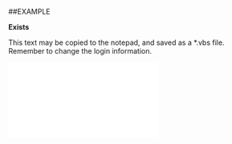 

##EXAMPLE

**Exists**

This text may be copied to the notepad, and saved as a *.vbs file. Remember to change the login information.

![](../../Examples/vbs/SOCriteria.Exists.vb.txt)





